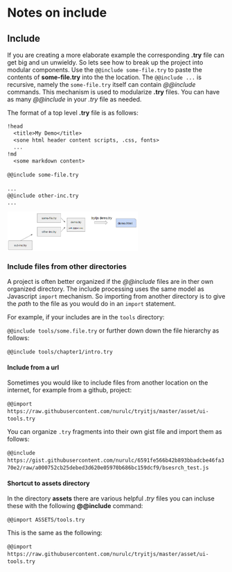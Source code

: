 # Notes on include

## Include

If you are creating a more elaborate example the corresponding __.try__ file can get big and un unwieldy. So lets see how to break up the project into modular components. Use the ```@@include some-file.try``` to paste the contents of __some-file.try__ into the the location. The ```@@include ...``` is recursive, namely the ```some-file.try``` itself can contain _@@include_ commands. This mechanism is used to modularize __.try__ files. You can have as many _@@include_ in your _.try_ file 
as needed.

The format of a top level __.try__ file is as follows:

```
!head
  <title>My Demo</title>
  <sone html header content scripts, .css, fonts>
  ...
!md
  <some markdown content>
  
@@include some-file.try

...
@@include other-inc.try
...
```
<img src="../images/tryit-demo-with-include.png" style="width: 60%"> 

### Include files from other directories
 
 A project is often better organized if the _@@include_ files are in ther own organized directory. The include processing uses the same model as Javascript ```import``` mechanism. So importing from another directory is to give the _path_ to the file as you would do in an ```import``` statement.
 
 For example, if your includes are in the ```tools``` directory:
 
 ```@@include tools/some.file.try``` or further down down the file hierarchy as follows:
 
 ```@@include tools/chapter1/intro.try```
 
 #### Include from a url
 
 Sometimes you would like to include files from another location on the internet, for example from a github, project:
 
 ```@@import https://raw.githubusercontent.com/nurulc/tryitjs/master/asset/ui-tools.try```
 
 You can organize ```.try``` fragments into their own gist file and import them as follows:
 
 ```@@include https://gist.githubusercontent.com/nurulc/6591fe566b42b893bbadcbe46fa370e2/raw/a000752cb25debed3d620e05970b686bc159dcf9/bsesrch_test.js```

#### Shortcut to assets directory 
In the directory **assets** there are various helpful _.try_ files you can incluse these with the following **@@include** command:

```@@import ASSETS/tools.try```

This is the same as the following:

```@@import https://raw.githubusercontent.com/nurulc/tryitjs/master/asset/ui-tools.try```
 
